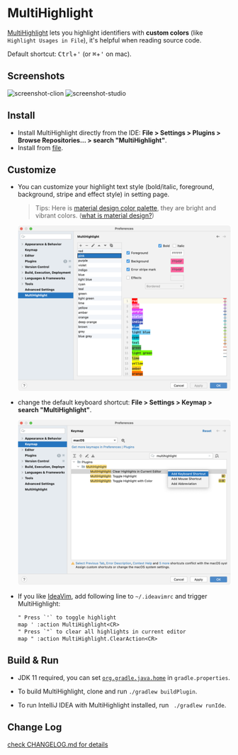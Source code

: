 # MultiHighlight

<!-- Plugin description -->
<!-- Plugin description end -->

[MultiHighlight](https://plugins.jetbrains.com/plugin/9511-multihighlight) lets you highlight identifiers with <b>custom colors</b> (like `Highlight Usages in File`), it's helpful when reading source code.

Default shortcut: <kbd>Ctrl</kbd>+<kbd>'</kbd> (or <kbd>⌘</kbd>+<kbd>'</kbd> on mac).

## Screenshots

![screenshot-clion](screenshot/screen-default.png)
![screenshot-studio](screenshot/screen-darcula.png)

## Install

+ Install MultiHighlight directly from the IDE: **File > Settings > Plugins > Browse Repositories... > search "MultiHighlight"**.
+ Install from [file](https://github.com/huoguangjin/MultiHighlight/releases).

## Customize

+ You can customize your highlight text style (bold/italic, foreground, background, stripe and effect style) in setting page.

    > Tips: Here is [material design color palette](palette.json), they are bright and vibrant colors. ([what is material design?](https://material.io/guidelines/style/color.html))

    ![setting](screenshot/setting-default.png)

+ change the default keyboard shortcut: **File > Settings > Keymap > search "MultiHighlight"**.

    ![keymap](screenshot/keymap.png)

+ If you like [IdeaVim](https://plugins.jetbrains.com/plugin/164), add following line to `~/.ideavimrc` and trigger MultiHighlight:

    ```vim
    " Press `'` to toggle highlight
    map ' :action MultiHighlight<CR>
    " Press `"` to clear all highlights in current editor
    map " :action MultiHighlight.ClearAction<CR>
    ```

## Build & Run

+ JDK 11 required, you can set [`org.gradle.java.home`](https://docs.gradle.org/current/userguide/build_environment.html) in `gradle.properties`.

+ To build MultiHighlight, clone and run `./gradlew buildPlugin`.

+ To run IntelliJ IDEA with MultiHighlight installed, run ` ./gradlew runIde`.

## Change Log

[check CHANGELOG.md for details](CHANGELOG.md)
